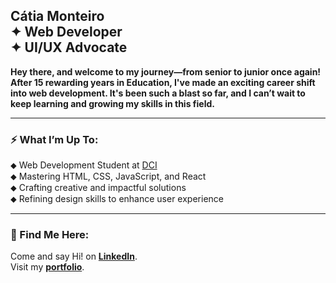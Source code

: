 ## Cátia Monteiro <br>✦  Web Developer <br>✦ UI/UX Advocate  <br>


**Hey there, and welcome to my journey—from senior to junior once again! After 15 rewarding years in Education, I've made an exciting career shift into web development. It's been such a blast so far, and I can’t wait to keep learning and growing my skills in this field.**
<br>

---

### **⚡ What I’m Up To**:  
⬥ Web Development Student at [DCI](https://start.digitalcareerinstitute.org)   
⬥ Mastering HTML, CSS, JavaScript, and React   
⬥ Crafting creative and impactful solutions   
⬥ Refining design skills to enhance user experience

---

### **📍 Find Me Here**:

Come and say Hi! on **[LinkedIn](https://www.linkedin.com/in/catiamonteirov/)**.   
Visit my **[portfolio](https://diecatiamonteiro.github.io/portfolio-website/)**.